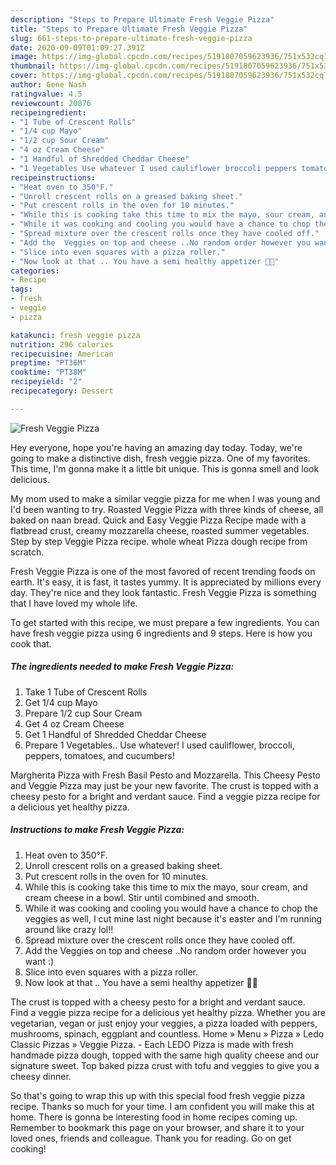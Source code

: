 ```yaml
---
description: "Steps to Prepare Ultimate Fresh Veggie Pizza"
title: "Steps to Prepare Ultimate Fresh Veggie Pizza"
slug: 661-steps-to-prepare-ultimate-fresh-veggie-pizza
date: 2020-09-09T01:09:27.391Z
image: https://img-global.cpcdn.com/recipes/5191807059623936/751x532cq70/fresh-veggie-pizza-recipe-main-photo.jpg
thumbnail: https://img-global.cpcdn.com/recipes/5191807059623936/751x532cq70/fresh-veggie-pizza-recipe-main-photo.jpg
cover: https://img-global.cpcdn.com/recipes/5191807059623936/751x532cq70/fresh-veggie-pizza-recipe-main-photo.jpg
author: Gene Nash
ratingvalue: 4.5
reviewcount: 20076
recipeingredient:
- "1 Tube of Crescent Rolls"
- "1/4 cup Mayo"
- "1/2 cup Sour Cream"
- "4 oz Cream Cheese"
- "1 Handful of Shredded Cheddar Cheese"
- "1 Vegetables Use whatever I used cauliflower broccoli peppers tomatoes and cucumbers"
recipeinstructions:
- "Heat oven to 350°F."
- "Unroll crescent rolls on a greased baking sheet."
- "Put crescent rolls in the oven for 10 minutes."
- "While this is cooking take this time to mix the mayo, sour cream, and cream cheese in a bowl. Stir until combined and smooth."
- "While it was cooking and cooling you would have a chance to chop the veggies as well, I cut mine last night because it&#39;s easter and I&#39;m running around like crazy lol!!"
- "Spread mixture over the crescent rolls once they have cooled off."
- "Add the  Veggies on top and cheese ..No random order however you want :)"
- "Slice into even squares with a pizza roller."
- "Now look at that .. You have a semi healthy appetizer 🍅🍆"
categories:
- Recipe
tags:
- fresh
- veggie
- pizza

katakunci: fresh veggie pizza 
nutrition: 296 calories
recipecuisine: American
preptime: "PT36M"
cooktime: "PT38M"
recipeyield: "2"
recipecategory: Dessert

---
```



![Fresh Veggie Pizza](https://img-global.cpcdn.com/recipes/5191807059623936/751x532cq70/fresh-veggie-pizza-recipe-main-photo.jpg)

Hey everyone, hope you're having an amazing day today. Today, we're going to make a distinctive dish, fresh veggie pizza. One of my favorites. This time, I'm gonna make it a little bit unique. This is gonna smell and look delicious.

My mom used to make a similar veggie pizza for me when I was young and I&#39;d been wanting to try. Roasted Veggie Pizza with three kinds of cheese, all baked on naan bread. Quick and Easy Veggie Pizza Recipe made with a flatbread crust, creamy mozzarella cheese, roasted summer vegetables. Step by step Veggie Pizza recipe. whole wheat Pizza dough recipe from scratch.

Fresh Veggie Pizza is one of the most favored of recent trending foods on earth. It's easy, it is fast, it tastes yummy. It is appreciated by millions every day. They're nice and they look fantastic. Fresh Veggie Pizza is something that I have loved my whole life.


To get started with this recipe, we must prepare a few ingredients. You can have fresh veggie pizza using 6 ingredients and 9 steps. Here is how you cook that.

<!--inarticleads1-->

##### The ingredients needed to make Fresh Veggie Pizza:

1. Take 1 Tube of Crescent Rolls
1. Get 1/4 cup Mayo
1. Prepare 1/2 cup Sour Cream
1. Get 4 oz Cream Cheese
1. Get 1 Handful of Shredded Cheddar Cheese
1. Prepare 1 Vegetables.. Use whatever! I used cauliflower, broccoli, peppers, tomatoes, and cucumbers!


Margherita Pizza with Fresh Basil Pesto and Mozzarella. This Cheesy Pesto and Veggie Pizza may just be your new favorite. The crust is topped with a cheesy pesto for a bright and verdant sauce. Find a veggie pizza recipe for a delicious yet healthy pizza. 

<!--inarticleads2-->

##### Instructions to make Fresh Veggie Pizza:

1. Heat oven to 350°F.
1. Unroll crescent rolls on a greased baking sheet.
1. Put crescent rolls in the oven for 10 minutes.
1. While this is cooking take this time to mix the mayo, sour cream, and cream cheese in a bowl. Stir until combined and smooth.
1. While it was cooking and cooling you would have a chance to chop the veggies as well, I cut mine last night because it&#39;s easter and I&#39;m running around like crazy lol!!
1. Spread mixture over the crescent rolls once they have cooled off.
1. Add the  Veggies on top and cheese ..No random order however you want :)
1. Slice into even squares with a pizza roller.
1. Now look at that .. You have a semi healthy appetizer 🍅🍆


The crust is topped with a cheesy pesto for a bright and verdant sauce. Find a veggie pizza recipe for a delicious yet healthy pizza. Whether you are vegetarian, vegan or just enjoy your veggies, a pizza loaded with peppers, mushrooms, spinach, eggplant and countless. Home » Menu » Pizza » Ledo Classic Pizzas » Veggie Pizza. - Each LEDO Pizza is made with fresh handmade pizza dough, topped with the same high quality cheese and our signature sweet. Top baked pizza crust with tofu and veggies to give you a cheesy dinner. 

So that's going to wrap this up with this special food fresh veggie pizza recipe. Thanks so much for your time. I am confident you will make this at home. There is gonna be interesting food in home recipes coming up. Remember to bookmark this page on your browser, and share it to your loved ones, friends and colleague. Thank you for reading. Go on get cooking!
